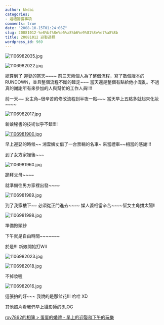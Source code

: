 ```yaml
---
author: kkdai
categories:
- 婚禮籌備事項
comments: true
date: "2008-10-15T01:24:06Z"
slug: 20081012-%e8%bf%8e%e5%a8%b6%e9%81%8e%e7%a8%8b
title: 20081012 迎娶過程
wordpress_id: 969
---
```


![1106982035.jpg](http://farm4.static.flickr.com/3013/2941343788_6678b2a678.jpg)

![1106982022.jpg](http://farm4.static.flickr.com/3138/2941342900_d6186c34ba.jpg)

總算到了 迎娶的當天~~~~ 前三天兩個人為了整個流程，寫了數個版本的RUNDOWN，並且整個流程不斷的確定~~~ 當天還是整個有點給他小混亂。不過真的謝謝所有來參加的人與幫忙的工作人員!!!!


<!--more-->
 

前一天~~ 女主角~很辛苦的修改流程到半夜一點~~~ 當天早上五點多就起來化妝~~~~

![1106982017.jpg](http://farm4.static.flickr.com/3236/2941342278_5e4572654c.jpg)

新娘秘書的技術似乎不錯!!!!

[![1106981900.jpg](http://farm4.static.flickr.com/3045/2941340690_52070598d5.jpg)](http://www.flickr.com/photos/27643002@N00/2941340690/)

早上迎娶的時候~~ 湘雲姨丈借了一台票輛的名車~ 來當禮車~~相當的感謝!!!

到了女方家裡後~~~ 

![1106981960.jpg](http://farm4.static.flickr.com/3052/2940486949_4e94f53104.jpg)

跪拜父母~~~~

就準備往男方家裡出發~~~~

![1106981989.jpg](http://farm4.static.flickr.com/3054/2940487237_e2d5091a3c.jpg)

到了我家樓下~~ 必須從正門進去~~~~ 媒人婆相當辛苦~~~~幫女主角擋太陽!!

![1106981998.jpg](http://farm4.static.flickr.com/3179/2940487663_f2f164d086.jpg)

準備掀頭紗

下午就是自由時間~~~~~~~ 

於是!!! 新娘開始打WII

[](http://www.flickr.com/photos/27643002@N00/2941343788/)

![1106982023.jpg](http://farm4.static.flickr.com/3173/2941343462_8f34cbb77f.jpg)

![1106982018.jpg](http://farm4.static.flickr.com/3140/2941342716_446e678e99.jpg)

不掉妝喔

![1106982016.jpg](http://farm4.static.flickr.com/3296/2940488029_5bf2739d6c.jpg)

這張拍的好~~~ 我說的是那盆花!!! 哈哈 XD

其他照片看我們早上攝影師的BLOG

[roy7892的相簿 > 蛋蛋的婚禮 - 早上的迎娶和下午的玩樂](http://www.wretch.cc/album/album.php?id=roy7892&book=117&page=1)
